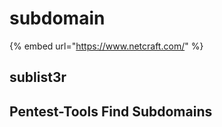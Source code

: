 # subdomain

{% embed url="https://www.netcraft.com/" %}

## sublist3r

## Pentest-Tools Find Subdomains
